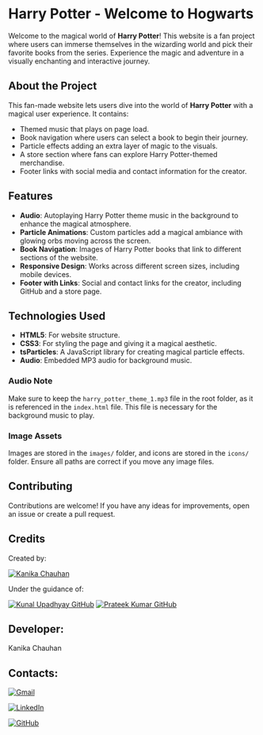 # Harry Potter - Welcome to Hogwarts

Welcome to the magical world of **Harry Potter**! This website is a fan project where users can immerse themselves in the wizarding world and pick their favorite books from the series. Experience the magic and adventure in a visually enchanting and interactive journey.



## About the Project
This fan-made website lets users dive into the world of **Harry Potter** with a magical user experience. It contains:
- Themed music that plays on page load.
- Book navigation where users can select a book to begin their journey.
- Particle effects adding an extra layer of magic to the visuals.
- A store section where fans can explore Harry Potter-themed merchandise.
- Footer links with social media and contact information for the creator.

## Features
- **Audio**: Autoplaying Harry Potter theme music in the background to enhance the magical atmosphere.
- **Particle Animations**: Custom particles add a magical ambiance with glowing orbs moving across the screen.
- **Book Navigation**: Images of Harry Potter books that link to different sections of the website.
- **Responsive Design**: Works across different screen sizes, including mobile devices.
- **Footer with Links**: Social and contact links for the creator, including GitHub and a store page.

## Technologies Used
- **HTML5**: For website structure.
- **CSS3**: For styling the page and giving it a magical aesthetic.
- **tsParticles**: A JavaScript library for creating magical particle effects.
- **Audio**: Embedded MP3 audio for background music.


### Audio Note
Make sure to keep the `harry_potter_theme_1.mp3` file in the root folder, as it is referenced in the `index.html` file. This file is necessary for the background music to play.

### Image Assets
Images are stored in the `images/` folder, and icons are stored in the `icons/` folder. Ensure all paths are correct if you move any image files.

## Contributing

Contributions are welcome! If you have any ideas for improvements, open an issue or create a pull request.

## Credits
Created by:

[![Kanika Chauhan](https://img.shields.io/badge/Kanika_Chauhan-GitHub-00F79?logo=github&logoColor=white&style=for-the-badge)](https://github.com/Kanika1305) 

Under the guidance of:


[![Kunal Upadhyay GitHub](https://img.shields.io/badge/Kunal_Upadhyay-GitHub-red?logo=github&style=for-the-badge)](https://github.com/Kunal-Upadhyay)               [![Prateek Kumar GitHub](https://img.shields.io/badge/Prateek_Kumar-GitHub-red?logo=github&style=for-the-badge)](https://github.com/geeekdude)





## Developer:
Kanika Chauhan

## Contacts:

[![Gmail](https://img.shields.io/badge/-Gmail-D14836?logo=gmail&logoColor=white&style=for-the-badge)](mailto:kanika13c@gmail.com)


[![LinkedIn](https://img.shields.io/badge/-LinkedIn-blue?logo=linkedin&logoColor=white&style=for-the-badge)](https://www.linkedin.com/in/kanika-chauhandb13/)

[![GitHub](https://img.shields.io/badge/-GitHub-181717?logo=github&logoColor=white&style=for-the-badge)](https://github.com/Kanika1305)


